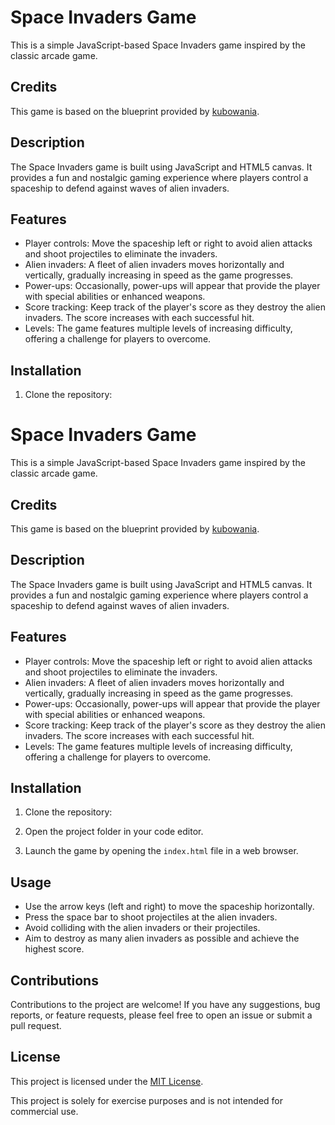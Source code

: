 # Space Invaders Game

This is a simple JavaScript-based Space Invaders game inspired by the classic arcade game.

## Credits

This game is based on the blueprint provided by [kubowania](https://github.com/kubowania). 

## Description

The Space Invaders game is built using JavaScript and HTML5 canvas. It provides a fun and nostalgic gaming experience where players control a spaceship to defend against waves of alien invaders.

## Features

- Player controls: Move the spaceship left or right to avoid alien attacks and shoot projectiles to eliminate the invaders.
- Alien invaders: A fleet of alien invaders moves horizontally and vertically, gradually increasing in speed as the game progresses.
- Power-ups: Occasionally, power-ups will appear that provide the player with special abilities or enhanced weapons.
- Score tracking: Keep track of the player's score as they destroy the alien invaders. The score increases with each successful hit.
- Levels: The game features multiple levels of increasing difficulty, offering a challenge for players to overcome.

## Installation

1. Clone the repository:
# Space Invaders Game

This is a simple JavaScript-based Space Invaders game inspired by the classic arcade game.

## Credits

This game is based on the blueprint provided by [kubowania](https://github.com/kubowania). 

## Description

The Space Invaders game is built using JavaScript and HTML5 canvas. It provides a fun and nostalgic gaming experience where players control a spaceship to defend against waves of alien invaders.

## Features

- Player controls: Move the spaceship left or right to avoid alien attacks and shoot projectiles to eliminate the invaders.
- Alien invaders: A fleet of alien invaders moves horizontally and vertically, gradually increasing in speed as the game progresses.
- Power-ups: Occasionally, power-ups will appear that provide the player with special abilities or enhanced weapons.
- Score tracking: Keep track of the player's score as they destroy the alien invaders. The score increases with each successful hit.
- Levels: The game features multiple levels of increasing difficulty, offering a challenge for players to overcome.

## Installation

1. Clone the repository:

2. Open the project folder in your code editor.

3. Launch the game by opening the `index.html` file in a web browser.

## Usage

- Use the arrow keys (left and right) to move the spaceship horizontally.
- Press the space bar to shoot projectiles at the alien invaders.
- Avoid colliding with the alien invaders or their projectiles.
- Aim to destroy as many alien invaders as possible and achieve the highest score.

## Contributions

Contributions to the project are welcome! If you have any suggestions, bug reports, or feature requests, please feel free to open an issue or submit a pull request.

## License

This project is licensed under the [MIT License](LICENSE).

This project is solely for exercise purposes and is not intended for commercial use.
